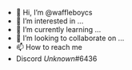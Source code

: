 - 👋 Hi, I’m @waffleboycs
- 👀 I’m interested in ...
- 🌱 I’m currently learning ...
- 💞️ I’m looking to collaborate on ...
- 📫 How to reach me 
- Discord _Unknown_#6436

<!---
waffleboycs/waffleboycs is a ✨ special ✨ repository because its `README.md` (this file) appears on your GitHub profile.
You can click the Preview link to take a look at your changes.
--->
